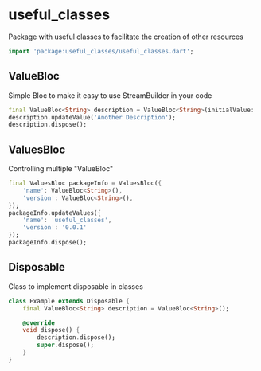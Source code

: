 # useful_classes

Package with useful classes to facilitate the creation of other resources

```dart
import 'package:useful_classes/useful_classes.dart';
```

## ValueBloc

Simple Bloc to make it easy to use StreamBuilder in your code

```dart
final ValueBloc<String> description = ValueBloc<String>(initialValue: 'Initial Description');
description.updateValue('Another Description');
description.dispose();
```

## ValuesBloc

Controlling multiple "ValueBloc"

```dart
final ValuesBloc packageInfo = ValuesBloc({
    'name': ValueBloc<String>(),
    'version': ValueBloc<String>(),
});
packageInfo.updateValues({
    'name': 'useful_classes',
    'version': '0.0.1'
});
packageInfo.dispose();
```

## Disposable

Class to implement disposable in classes

```dart
class Example extends Disposable {
    final ValueBloc<String> description = ValueBloc<String>();

    @override
    void dispose() {
        description.dispose();
        super.dispose();
    }
}
```